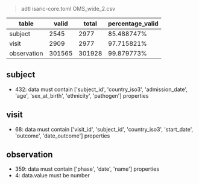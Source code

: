 >adtl isaric-core.toml OMS_wide_2.csv

|table          |valid  |total  |percentage_valid|
|---------------|-------|-------|----------------|
|subject        |2545   |2977   |85.488747% |
|visit          |2909   |2977   |97.715821% |
|observation    |301565 |301928 |99.879773% |

## subject

* 432: data must contain ['subject_id', 'country_iso3', 'admission_date', 'age', 'sex_at_birth', 'ethnicity', 'pathogen'] properties

## visit

* 68: data must contain ['visit_id', 'subject_id', 'country_iso3', 'start_date', 'outcome', 'date_outcome'] properties

## observation

* 359: data must contain ['phase', 'date', 'name'] properties
* 4: data.value must be number
